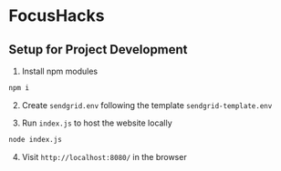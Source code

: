 # FocusHacks

## Setup for Project Development
1. Install npm modules
```bash
npm i
```

2. Create ```sendgrid.env``` following the template ```sendgrid-template.env```

3. Run ```index.js``` to host the website locally
```bash
node index.js
```

4. Visit ```http://localhost:8080/``` in the browser